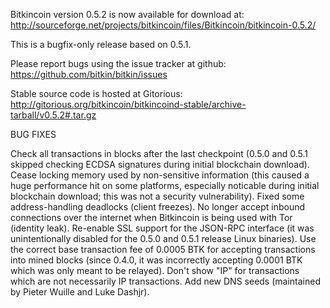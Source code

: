 Bitkincoin version 0.5.2 is now available for download at:
http://sourceforge.net/projects/bitkincoin/files/Bitkincoin/bitkincoin-0.5.2/

This is a bugfix-only release based on 0.5.1.

Please report bugs using the issue tracker at github:
https://github.com/bitkin/bitkin/issues

Stable source code is hosted at Gitorious:
http://gitorious.org/bitkincoin/bitkincoind-stable/archive-tarball/v0.5.2#.tar.gz

BUG FIXES

Check all transactions in blocks after the last checkpoint (0.5.0 and 0.5.1 skipped checking ECDSA signatures during initial blockchain download).
Cease locking memory used by non-sensitive information (this caused a huge performance hit on some platforms, especially noticable during initial blockchain download; this was
not a security vulnerability).
Fixed some address-handling deadlocks (client freezes).
No longer accept inbound connections over the internet when Bitkincoin is being used with Tor (identity leak).
Re-enable SSL support for the JSON-RPC interface (it was unintentionally disabled for the 0.5.0 and 0.5.1 release Linux binaries).
Use the correct base transaction fee of 0.0005 BTK for accepting transactions into mined blocks (since 0.4.0, it was incorrectly accepting 0.0001 BTK which was only meant to be relayed).
Don't show "IP" for transactions which are not necessarily IP transactions.
Add new DNS seeds (maintained by Pieter Wuille and Luke Dashjr).
